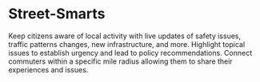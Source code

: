 # Street-Smarts
Keep citizens aware of local activity with live updates of safety issues, traffic patterns changes, new infrastructure, and more. Highlight topical issues to establish urgency and lead to policy recommendations. Connect commuters within a specific mile radius allowing them to share their experiences and issues.
